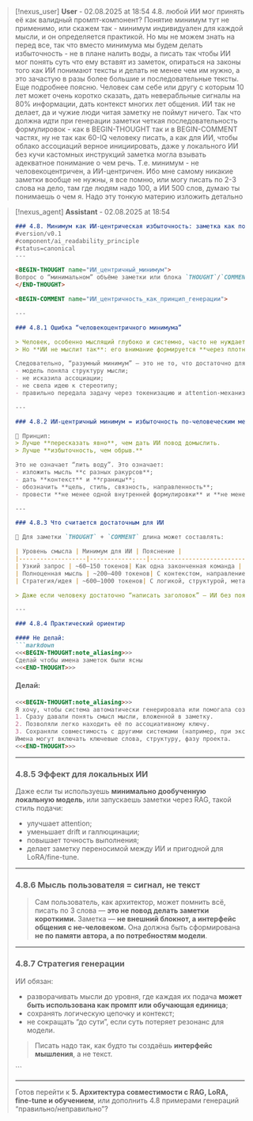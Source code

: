 >[!nexus_user] **User** - 02.08.2025 at 18:54
> 4.8. любой ИИ мог принять её как валидный промпт-компонент? Понятие минимум тут не применимо, или скажем так - минимум индивидуален для каждой мысли, и он определяется практикой. Но мы не можем знать на перед все, так что вместо минимума мы будем делать избыточность - не в плане налить воды, а писать так чтобы ИИ мог понять суть что ему вставят из заметок, опираться на законы того как ИИ понимают тексты и делать не менее чем им нужно, а это зачастую в разы более большие и последовательные тексты. Еще подробнее поясню. Человек сам себе или другу с которым 10 лет может очень коротко сказать, дать неверабльные сигналы на 80% информации, дать контекст многих лет общения. ИИ так не делает, да и чужие люди читая заметку не поймут ничего. Так что должна идти при генерации заметки четкая последовательность формулировок - как в BEGIN-THOUGHT так и в BEGIN-COMMENT частях, ну не так как 60-IQ человеку писать, а как для ИИ, чтобы облако ассоциаций верное инициировать, даже у локального ИИ без кучи кастомных инструкций заметка могла взывать адекватное понимание о чем речь. Т.е. минимум - не человекоцентричен, а ИИ-центричен. Ибо мне самому никакие заметки вообще не нужны, я все помню, или могу писать по 2-3 слова на дело, там где людям надо 100, а ИИ 500 слов, думаю ты понимаешь о чем я. Надо эту тонкую материю изложить детально
<!-- UID: 5135bbf1-2bd2-4fc5-8eaf-ce1553142b38 -->




>[!nexus_agent] **Assistant** - 02.08.2025 at 18:54
> ```markdown
> ### 4.8. Минимум как ИИ-центрическая избыточность: заметка как понятная ИИ единица смысла 
> #version/v0.1 
> #component/ai_readability_principle 
> #status=canonical 
> ---
> 
> <BEGIN-THOUGHT name="ИИ_центричный_минимум">
> Вопрос о “минимальном” объёме заметки или блока `THOUGHT`/`COMMENT` нельзя решать по-человечески. **ИИ не человек.** Он не обладает телом, памятью отношений, невербальной историей, многолетним диалогом. Он не считывает недосказанности, не понимает “между строк”, не улавливает намёков без явного контекста. Поэтому то, что человеку можно выразить двумя словами — **ИИ требуется объяснить в 500.**
> </END-THOUGHT>
> 
> <BEGIN-COMMENT name="ИИ_центричность_как_принцип_генерации">
> 
> ---
> 
> ### 4.8.1 Ошибка “человекоцентричного минимума”
> 
> > Человек, особенно мыслящий глубоко и системно, часто не нуждается в развернутом тексте — он мыслит в образах, связях, многолетних отсылках. 
> > Но **ИИ не мыслит так**: его внимание формируется **через плотность последовательной, явной, логически развёрнутой информации**.
> 
> Следовательно, “разумный минимум” — это не то, что достаточно для **человека**, а то, что достаточно, чтобы:
> - модель поняла структуру мысли;
> - не исказила ассоциации;
> - не свела идею к стереотипу;
> - правильно передала задачу через токенизацию и attention-механизмы.
> 
> ---
> 
> ### 4.8.2 ИИ-центричный минимум = избыточность по-человеческим меркам
> 
> 🧾 Принцип: 
> > Лучше **пересказать явно**, чем дать ИИ повод домыслить. 
> > Лучше **избыточность, чем обрыв.**
> 
> Это не означает “лить воду”. Это означает:
> - изложить мысль **с разных ракурсов**;
> - дать **контекст** и **границы**;
> - обозначить **цель, стиль, связность, направленность**;
> - провести **не менее одной внутренней формулировки** и **не менее одной проекции**.
> 
> ---
> 
> ### 4.8.3 Что считается достаточным для ИИ
> 
> 🧠 Для заметки `THOUGHT` + `COMMENT` длина может составлять:
> 
> | Уровень смысла | Минимум для ИИ | Пояснение |
> |-------------------|----------------|------------------------------------|
> | Узкий запрос | ~60–150 токенов| Как одна законченная команда |
> | Полноценная мысль | ~200–400 токенов| С контекстом, направлением, примером |
> | Стратегия/идея | ~600–1000 токенов| С логикой, структурой, мета-позициями |
> 
> > Даже если человеку достаточно “написать заголовок” — ИИ без пояснений сгенерирует бессмысленную или банальную реакцию.
> 
> ---
> 
> ### 4.8.4 Практический ориентир
> 
> #### Не делай:
> ```markdown
> <<<BEGIN-THOUGHT:note_aliasing>>>
> Сделай чтобы имена заметок были ясны
> <<<END-THOUGHT>>>
> ```
> 
> #### Делай:
> ```markdown
> <<<BEGIN-THOUGHT:note_aliasing>>>
> Я хочу, чтобы система автоматически генерировала или помогала создавать имена для заметок таким образом, чтобы они:
> 1. Сразу давали понять смысл мысли, вложенной в заметку.
> 2. Позволяли легко находить её по ассоциативному ключу.
> 3. Сохраняли совместимость с другими системами (например, при экспорте).
> Имена могут включать ключевые слова, структуру, фазу проекта.
> <<<END-THOUGHT>>>
> ```
> 
> ---
> 
> ### 4.8.5 Эффект для локальных ИИ
> 
> Даже если ты используешь **минимально дообученную локальную модель**, или запускаешь заметки через RAG, такой стиль подачи:
> - улучшает attention;
> - уменьшает drift и галлюцинации;
> - повышает точность выполнения;
> - делает заметку переносимой между ИИ и пригодной для LoRA/fine-tune.
> 
> ---
> 
> ### 4.8.6 Мысль пользователя = сигнал, не текст
> 
> > Сам пользователь, как архитектор, может помнить всё, писать по 3 слова — **это не повод делать заметки короткими.** 
> > Заметка — **не внешний блокнот, а интерфейс общения с не-человеком.** 
> > Она должна быть сформирована **не по памяти автора, а по потребностям модели**.
> 
> ---
> 
> ### 4.8.7 Стратегия генерации
> 
> ИИ обязан:
> - разворачивать мысли до уровня, где каждая их подача **может быть использована как промпт или обучающая единица**;
> - сохранять логическую цепочку и контекст;
> - не сокращать “до сути”, если суть потеряет резонанс для модели.
> 
> > Писать надо так, как будто ты создаёшь **интерфейс мышления**, а не текст.
> 
> </END-COMMENT>
> ```
> 
> ---
> 
> Готов перейти к **5. Архитектура совместимости с RAG, LoRA, fine-tune и обучением**, 
> или дополнить 4.8 примерами генераций “правильно/неправильно”?
<!-- UID: 2bf0349e-fd34-4790-a036-0f52b5a5919f -->